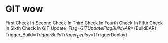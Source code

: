 # GIT wow
First Check In
Second Check In
Third Check In
Fourth Check In
Fifth Check In
Sixth Check In
GIT_Update_Flag=${GITUpdateFlag}
Build_EAR=${BuildEAR}
Trigger_Build=${TriggerBuild}
Trigger_Deploy=${TriggerDeploy}

